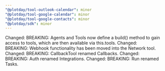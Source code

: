 ```yaml
---
"@plotday/tool-outlook-calendar": minor
"@plotday/tool-google-calendar": minor
"@plotday/tool-google-contacts": minor
"@plotday/sdk": minor
---
```


Changed: BREAKING: Agents and Tools now define a build() method to gain access to tools, which are then available via this.tools.
Changed: BREAKING: Webhook functionality has been moved into the Network tool.
Changed: BREAKING: CallbackTool renamed Callbacks.
Changed: BREAKING: Auth renamed Integrations.
Changed: BREAKING: Run renamed Tasks.
